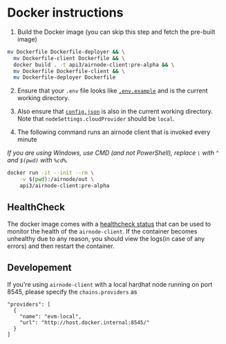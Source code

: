 # Docker instructions

1. Build the Docker image (you can skip this step and fetch the pre-built image)
```sh
mv Dockerfile Dockerfile-deployer && \
  mv Dockerfile-client Dockerfile && \
  docker build . -t api3/airnode-client:pre-alpha && \
  mv Dockerfile Dockerfile-client && \
  mv Dockerfile-deployer Dockerfile
```

2. Ensure that your `.env` file looks like [`.env.example`](https://github.com/api3dao/airnode/blob/pre-alpha/packages/node/__dev__/.env.example) and is the current working directory.

3. Also ensure that [`config.json`](https://github.com/api3dao/airnode/blob/pre-alpha/packages/node/__dev__/config.json.example) is also in the current working directory.
Note that `nodeSettings.cloudProvider` should be `local`.

4. The following command runs an airnode client that is invoked every minute

*If you are using Windows, use CMD (and not PowerShell), replace `\` with `^` and `$(pwd)` with `%cd%`.*

```sh
docker run -it --init --rm \
    -v $(pwd):/airnode/out \
    api3/airnode-client:pre-alpha
```

## HealthCheck

The docker image comes with a [healthcheck status](https://docs.docker.com/engine/reference/builder/#healthcheck) that can be used to monitor the health of the `airnode-client`. If the container becomes unhealthy due to any reason, you should view the logs(in case of any errors) and then restart the container.

## Developement

If you're using `airnode-client` with a local hardhat node running on port 8545, please specify the `chains.providers` as 

```
"providers": [
  {
    "name": "evm-local",
    "url": "http://host.docker.internal:8545/"
  }
]
```
